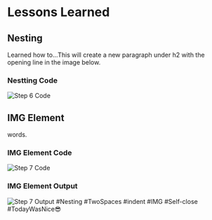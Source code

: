 <html>
  <body>
    <h1>Lessons Learned</h1>
    <h2>Nesting</h2>
    <p>
      Learned how to...This will create a new paragraph 
      under h2 with the opening line in the image below.
    </p>
    <h3>Nestting Code</h3>
  <img src="#" alt="Step 6 Code"> 
  <br />
  <h2>IMG Element</h2>
    <p>
     words. 
    </p>
    <h3>IMG Element Code</h3>
  <img src="#" alt="Step 7 Code"> 
    <h3>IMG Element Output</h3>
  <img src="#" alt="Step 7 Output"> 
  #Nesting #TwoSpaces #indent #IMG #Self-close #TodayWasNice😎
  </body>
  </html>
